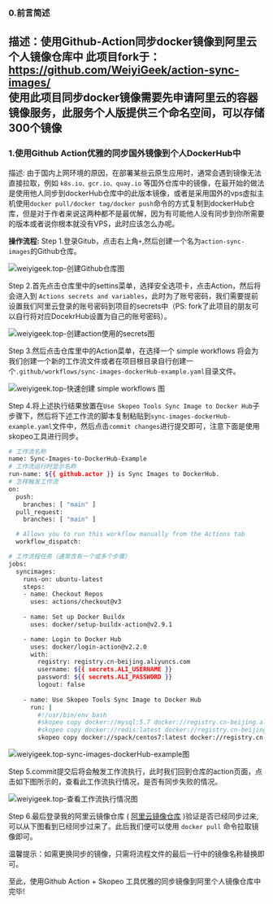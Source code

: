 
### 0.前言简述
描述：使用Github-Action同步docker镜像到阿里云个人镜像仓库中
此项目fork于：https://github.com/WeiyiGeek/action-sync-images/  
使用此项目同步docker镜像需要先申请阿里云的容器镜像服务，此服务个人版提供三个命名空间，可以存储300个镜像
---

### 1.使用Github Action优雅的同步国外镜像到个人DockerHub中
描述: 由于国内上网环境的原因，在部署某些云原生应用时，通常会遇到镜像无法直接拉取，例如 `k8s.io、gcr.io、quay.io` 等国外仓库中的镜像，在最开始的做法是使用他人同步到dockerHub仓库中的此版本镜像，或者是采用国外的vps虚拟主机使用`docker pull/docker tag/docker push`命令的方式复制到dockerHub仓库，但是对于作者来说这两种都不是最优解，因为有可能他人没有同步到你所需要的版本或者说你根本就没有VPS，此时应该怎么办呢。

**操作流程:**
Step 1.登录Gitub，点击右上角`+`,然后创建一个名为`action-sync-images`的Github仓库。

![weiyigeek.top-创建Github仓库图](https://img.weiyigeek.top/2023/5/20230727092416.png)


Step 2.首先点击仓库里中的settins菜单，选择安全选项卡，点击Action，然后将会进入到 `Actions secrets and variables`，此时为了账号密码，我们需要提前设置我们阿里云登录的账号密码到项目的secrets中（PS: fork了此项目的朋友可以自行将对应DocekrHub设置为自己的账号密码）。

![weiyigeek.top-创建action使用的secrets图](https://img.weiyigeek.top/2023/5/20230727094133.png)


Step 3.然后点击仓库里中的Action菜单，在选择一个 simple workflows 将会为我们创建一个新的工作流文件或者在项目根目录自行创建一个`.github/workflows/sync-images-dockerHub-example.yaml`目录文件。

![weiyigeek.top-快速创建 simple workflows 图](https://img.weiyigeek.top/2023/5/20230727092651.png)

Step 4.将上述执行结果放置在`Use Skopeo Tools Sync Image to Docker Hub`子步骤下，然后将下述工作流的脚本复制粘贴到`sync-images-dockerHub-example.yaml`文件中，然后点击`commit changes`进行提交即可，注意下面是使用skopeo工具进行同步。

```bash
# 工作流名称
name: Sync-Images-to-DockerHub-Example
# 工作流运行时显示名称
run-name: ${{ github.actor }} is Sync Images to DockerHub.
# 怎样触发工作流
on:
  push:
    branches: [ "main" ]
  pull_request:
    branches: [ "main" ]

  # Allows you to run this workflow manually from the Actions tab
  workflow_dispatch:

# 工作流程任务（通常含有一个或多个步骤）
jobs:
  syncimages:
    runs-on: ubuntu-latest
    steps:
    - name: Checkout Repos
      uses: actions/checkout@v3
      
    - name: Set up Docker Buildx
      uses: docker/setup-buildx-action@v2.9.1

    - name: Login to Docker Hub
      uses: docker/login-action@v2.2.0
      with:
        registry: registry.cn-beijing.aliyuncs.com
        username: ${{ secrets.ALI_USERNAME }}
        password: ${{ secrets.ALI_PASSWORD }}
        logout: false
        
    - name: Use Skopeo Tools Sync Image to Docker Hub
      run: |
        #!/usr/bin/env bash
        #skopeo copy docker://mysql:5.7 docker://registry.cn-beijing.aliyuncs.com/yyndocker-image/mysql:5.7
        #skopeo copy docker://redis:latest docker://registry.cn-beijing.aliyuncs.com/yyndocker-image/redis:latest
        skopeo copy docker://spack/centos7:latest docker://registry.cn-beijing.aliyuncs.com/yyndocker-image/centos7:latest
```

![weiyigeek.top-sync-images-dockerHub-example图](https://img.weiyigeek.top/2023/5/20230727103541.png)


Step 5.commit提交后将会触发工作流执行，此时我们回到仓库的action页面，点击如下图所示的，查看此工作流执行情况，是否有同步失败的情况。

![weiyigeek.top-查看工作流执行情况图](https://img.weiyigeek.top/2023/5/20230727103839.png)

Step 6.最后登录我的阿里云镜像仓库 ( [阿里云镜像仓库](https://cr.console.aliyun.com/cn-beijing/instance/repositories) )验证是否已经同步过来, 可以从下图看到已经同步过来了。此后我们便可以使用 `docker pull` 命令拉取镜像即可。

温馨提示：如需更换同步的镜像，只需将流程文件的最后一行中的镜像名称替换即可。

至此，使用Github Action + Skopeo 工具优雅的同步镜像到阿里个人镜像仓库中完毕!





